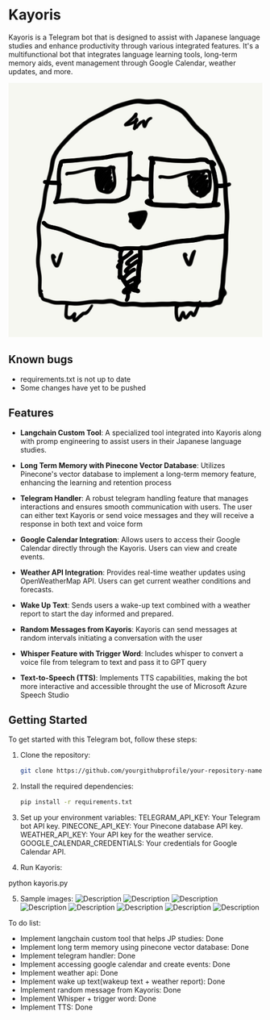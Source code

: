  # Kayoris 

Kayoris is a Telegram bot that is designed to assist with Japanese language studies and enhance productivity through various integrated features. It's a multifunctional bot that integrates language learning tools, long-term memory aids, event management through Google Calendar, weather updates, and more.

![Description](assets/Untitled_5_P1.jpg)

## Known bugs
- requirements.txt is not up to date
- Some changes have yet to be pushed

## Features

- **Langchain Custom Tool**: A specialized tool integrated into Kayoris along with promp engineering to assist users in their Japanese language studies.

- **Long Term Memory with Pinecone Vector Database**: Utilizes Pinecone's vector database to implement a long-term memory feature, enhancing the learning and retention process

- **Telegram Handler**: A robust telegram handling feature that manages interactions and ensures smooth communication with users. The user can either text Kayoris or send voice messages and they will receive a response in both text and voice form

- **Google Calendar Integration**: Allows users to access their Google Calendar directly through the Kayoris. Users can view and create events.

- **Weather API Integration**: Provides real-time weather updates using OpenWeatherMap API. Users can get current weather conditions and forecasts.

- **Wake Up Text**: Sends users a wake-up text combined with a weather report to start the day informed and prepared.

- **Random Messages from Kayoris**: Kayoris can send messages at random intervals initiating a conversation with the user

- **Whisper Feature with Trigger Word**: Includes whisper to convert a voice file from telegram to text and pass it to GPT query

- **Text-to-Speech (TTS)**: Implements TTS capabilities, making the bot more interactive and accessible throught the use of Microsoft Azure Speech Studio

## Getting Started

To get started with this Telegram bot, follow these steps:

1. Clone the repository:
   ```bash
   git clone https://github.com/yourgithubprofile/your-repository-name.git

2. Install the required dependencies:
   ```bash
   pip install -r requirements.txt

3. Set up your environment variables:
TELEGRAM_API_KEY: Your Telegram bot API key.
PINECONE_API_KEY: Your Pinecone database API key.
WEATHER_API_KEY: Your API key for the weather service.
GOOGLE_CALENDAR_CREDENTIALS: Your credentials for Google Calendar API.

4. Run Kayoris:
 
  python kayoris.py


5. Sample images:
![Description](assets/Screenshot%20from%202023-12-01%2016-42-53.png)
![Description](assets/Screenshot%20from%202023-12-01%2016-43-37.png)
![Description](assets/Screenshot%20from%202023-12-01%2016-45-22.png)
![Description](assets/Screenshot%20from%202023-12-01%2016-45-54.png)
![Description](assets/Screenshot%20from%202023-12-01%2016-47-08.png)
![Description](assets/Screenshot%20from%202023-12-01%2016-48-16-12.png)
![Description](assets/Screenshot%20from%202023-12-01%2016-51-00.png)
![Description](assets/wp9376389.jpg)




To do list:
- Implement langchain custom tool that helps JP studies: Done
- Implement long term memory using pinecone vector database: Done
- Implement telegram handler: Done
- Implement accessing google calendar and create events: Done
- Implement weather api: Done
- Implement wake up text(wakeup text + weather report): Done
- Implement random message from Kayoris: Done 
- Implement Whisper + trigger word: Done
- Implement TTS: Done
 
